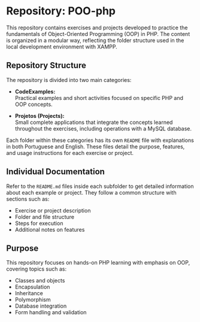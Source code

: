# Repository: POO-php

This repository contains exercises and projects developed to practice the fundamentals of Object-Oriented Programming (OOP) in PHP. The content is organized in a modular way, reflecting the folder structure used in the local development environment with XAMPP.

## Repository Structure

The repository is divided into two main categories:

- **CodeExamples:**  
  Practical examples and short activities focused on specific PHP and OOP concepts.

- **Projetos (Projects):**  
  Small complete applications that integrate the concepts learned throughout the exercises, including operations with a MySQL database.

Each folder within these categories has its own `README` file with explanations in both Portuguese and English. These files detail the purpose, features, and usage instructions for each exercise or project.

## Individual Documentation

Refer to the `README.md` files inside each subfolder to get detailed information about each example or project. They follow a common structure with sections such as:

- Exercise or project description
- Folder and file structure
- Steps for execution
- Additional notes on features

## Purpose

This repository focuses on hands-on PHP learning with emphasis on OOP, covering topics such as:

- Classes and objects
- Encapsulation
- Inheritance
- Polymorphism
- Database integration
- Form handling and validation
